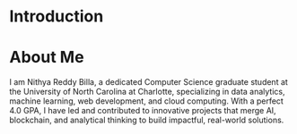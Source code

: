 # Introduction
# About Me
I am Nithya Reddy Billa, a dedicated Computer Science graduate student at the University of North Carolina at Charlotte, specializing in data analytics, machine learning, web development, and cloud computing. With a perfect 4.0 GPA, I have led and contributed to innovative projects that merge AI, blockchain, and analytical thinking to build impactful, real-world solutions.
